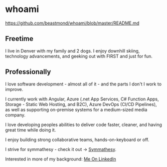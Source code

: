 # whoami
https://github.com/beastmond/whoami/blob/master/README.md

## Freetime

I live in Denver with my family and 2 dogs.
I enjoy downhill skiing, technology advancements, and geeking out with FIRST and just for fun.

## Professionally

I love software development - almost all of it - and the parts I don't I work to improve.

I currently work with Angular, Azure (.net App Services, C# Function Apps, Storage - Static Web Hosting, and B2C), Azure DevOps (CI/CD Pipelines), as well as supporting on-premise systems for a medium-sized media company.

I love developing peoples abilities to deliver code faster, cleaner, and having great time while doing it.

I enjoy building strong collaborative teams, hands-on-keyboard or off.

I strive for symmathesy - check it out -> [Symmathesy](https://norabateson.wordpress.com/2015/11/03/symmathesy-a-word-in-progress/ "Symmathesy").

Interested in more of my background: [Me On LinkedIn](https://www.linkedin.com/in/benjamineastmond "LinkedIn")

